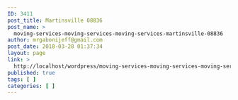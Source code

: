 ```yaml
---
ID: 3411
post_title: Martinsville 08836
post_name: >
  moving-services-moving-services-moving-services-martinsville-08836
author: mrgabonijeff@gmail.com
post_date: 2018-03-28 01:37:34
layout: page
link: >
  http://localhost/wordpress/moving-services-moving-services-moving-services-martinsville-08836/
published: true
tags: [ ]
categories: [ ]
---
```

